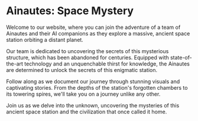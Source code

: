 <!--font:Poppins-->

# Ainautes: Space Mystery

Welcome to our website, where you can join the adventure of a team of Ainautes and their AI companions as they explore a massive, ancient space station orbiting a distant planet. 

Our team is dedicated to uncovering the secrets of this mysterious structure, which has been abandoned for centuries. Equipped with state-of-the-art technology and an unquenchable thirst for knowledge, the Ainautes are determined to unlock the secrets of this enigmatic station.

Follow along as we document our journey through stunning visuals and captivating stories. From the depths of the station's forgotten chambers to its towering spires, we'll take you on a journey unlike any other.

Join us as we delve into the unknown, uncovering the mysteries of this ancient space station and the civilization that once called it home.

<!--

Write me markdown content of website with wallpaper:

"A team of Ainautes and their AI companions exploring a massive, ancient space station orbiting a distant planet."

The header of the page should not be copy of the text but rather a real content of the website which is using this wallpaper.


---


# "The Ainautes: Exploring a Mysterious Space Station"

Welcome to our website, where you can join the adventure of a team of Ainautes and their AI companions as they explore a massive, ancient space station orbiting a distant planet. 

Our team is dedicated to uncovering the secrets of this mysterious structure, which has been abandoned for centuries. Equipped with state-of-the-art technology and an unquenchable thirst for knowledge, the Ainautes are determined to unlock the secrets of this enigmatic station.

Follow along as we document our journey through stunning visuals and captivating stories. From the depths of the station's forgotten chambers to its towering spires, we'll take you on a journey unlike any other.

Join us as we delve into the unknown, uncovering the mysteries of this ancient space station and the civilization that once called it home.


---


Write me a Google font which is best fitting for the website.

Pick from the list:
- Alegreya
- Montserrat
- Lobster
- Raleway
- Great Vibes
- Cabin
- Orbitron
- IBM Plex Sans
- Barlow Condensed
- Creepster
- Exo 2
- Poppins
- Playfair Display
- Open Sans
- Inter
- Cormorant Garamond
- Lato
- Dancing Script
- Roboto
- Futura
- Cinzel
- Cinzel Decorative


Write just the font name nothing else.


---


Poppins

-->
